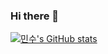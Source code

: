 ### Hi there 👋



[![민수's GitHub stats](https://github-readme-stats.vercel.app/api?username=min-soo-kang)](https://github.com/anuraghazra/github-readme-stats)

